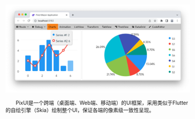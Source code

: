 ![](doc/imgs/Demo.png)

&emsp;&emsp;PixUI是一个跨端（桌面端、Web端、移动端）的UI框架，采用类似于Flutter的自绘引擎（Skia）绘制整个UI，保证各端的像素级一致性呈现。
